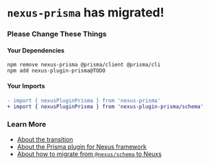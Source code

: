 # `nexus-prisma` has migrated!

### Please Change These Things

#### Your Dependencies

```
npm remove nexus-prisma @prisma/client @prisma/cli
npm add nexus-plugin-prisma@TODO
```

#### Your Imports

```diff
- import { nexusPluginPrisma } from 'nexus-prisma'
+ import { nexusPluginPrisma } from 'nexus-plugin-prisma/schema'
```

### Learn More

- [About the transition](https://nxs.li/nexus-prisma-to-nexus-plugin-prisma/about)
- [About the Prisma plugin for Nexus framework](https://nxs.li/plugins/prisma)
- [About how to migrate from `@nexus/schema` to Neuxs ](https://nxs.li/schema-to-framework/migrate)
